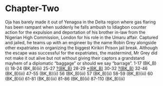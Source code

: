 # Chapter-Two
Oja has barely made it out of Yenagoa in the Delta region where gas flaring has been rampant when suddenly he falls ambush to Idiagbon counter action for the expulsion and deportation of his brother in-law from the Nigerian High Commission, London for his role in the Umaru affair.  Captured and jailed, he teams up with an engineer by the name Robin Grey alongside other expatriates in organizing the biggest Kirikiri Prison jail break. Although the escape was successful for the expatriates, the mastermind, Mr Grey did not make it out alive but not without giving their captors a grandstand mayhem of a diplomatic “baggage” or should we say “barrage”.  1-17 (BK_B)(i) 18-24 (BK_B)(ii) 25-27 [?(BK_B)](?) 28-29 [*(BK_B)](*) 30-32 [?(BK_B)](?) 32-46 (BK_B)(iii) 47-55 (BK_B)(ii) 56 (BK_B)(iii) 57 (BK_B)(ii) 58-59 (BK_B)(iii) 60 (BK_B)(ii) 61-81 (BK_B)(iii) 81-86 (BK_B)(ii) 87-110 (BK_B)(iii)
